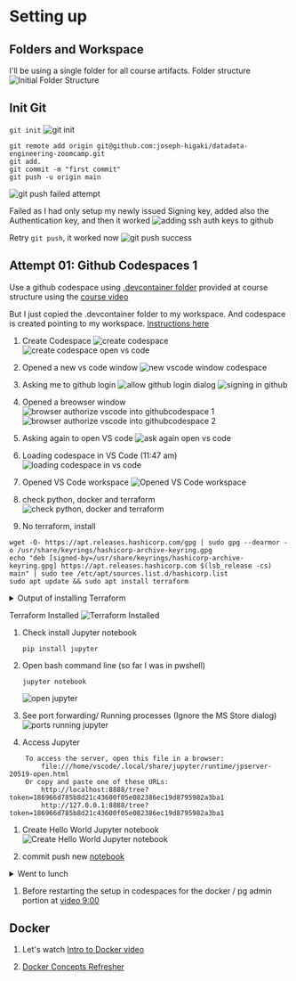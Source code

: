 # Setting up 

## Folders and Workspace
I'll be using a single folder for all course artifacts. 
Folder structure
![Initial Folder Structure](../_resources/01_initial_folder_structure.png)

## Init Git 
`git init`
![git init](../_resources/01_init%20git.png)

```
git remote add origin git@github.com:joseph-higaki/datadata-engineering-zoomcamp.git
git add.
git commit -m "first commit"
git push -u origin main
```
![git push failed attempt](../_resources/01_git%20push%20failed%20attemp.png)

Failed as I had only setup my newly issued Signing key, added also the Authentication key, and then it worked
![adding ssh auth keys to github](../_resources/01_adding%20ssh%20auth%20keys%20to%20github.png)

Retry `git push`, it worked now
![git push success](../_resources/01_git%20push%20success.png)

## Attempt 01: Github Codespaces 1
Use a github codespace using [.devcontainer folder](https://github.com/DataTalksClub/data-engineering-zoomcamp/tree/beb77c92b9a0982b718c588bdee207764c319857/.devcontainer) provided at course structure using the [course video](https://www.youtube.com/watch?v=XOSUt8Ih3zA&list=PL3MmuxUbc_hJed7dXYoJw8DoCuVHhGEQb&index=17)

But I just copied the .devcontainer folder to my workspace.
And codespace is created pointing to my workspace.
[Instructions here](../.devcontainer/README.md#option-2-github-codespaces)

1. Create Codespace
![create codespace](../_resources/01%20dialog%20create%20codespace.png)
![create codespace open vs code](../_resources/01%20dialog%20create%20codespace%20open%20vs%20code.png)

1. Opened a new vs code window
![ new vscode window codespace](../_resources/01%20new%20vscode%20window%20codespace.png)

1. Asking me to github login
![allow github login dialog](../_resources/01%20allow%20github%20login%20dialog.png)
![signing in github](../_resources/01%20signining%20in%20github%20login.png)

1. Opened a breowser window
![browser authorize vscode into githubcodespace 1](../_resources/01%20browser%20authorize%20vscode%20into%20githubcodespace%2001.png)
![browser authorize vscode into githubcodespace 2](../_resources/01%20browser%20authorize%20vscode%20into%20githubcodespace%2002.png)
1. Asking again to open VS code
![ask again open vs code](../_resources/01%20ask%20again%20open%20vs%20code.png)

1. Loading codespace in VS Code (11:47 am)
![loading codespace in vs code](../_resources/01%20loading%20codespace%20in%20progress%20vs%20code.png)

1. Opened VS Code workspace 
![Opened VS Code workspace](../_resources/01%20opened%20vs%20code%20workspace%20from%20codespace.png)

1. check python, docker and terraform
![check python, docker and terraform](../_resources/01%20check%20container%20installs.png)

1. No terraform, install 
```
wget -O- https://apt.releases.hashicorp.com/gpg | sudo gpg --dearmor -o /usr/share/keyrings/hashicorp-archive-keyring.gpg
echo "deb [signed-by=/usr/share/keyrings/hashicorp-archive-keyring.gpg] https://apt.releases.hashicorp.com $(lsb_release -cs) main" | sudo tee /etc/apt/sources.list.d/hashicorp.list
sudo apt update && sudo apt install terraform
```

<details>
<summary> Output of installing Terraform
</summary>

```PowerShell
 python --version
Python 3.9.20
 docker --version
Docker version 27.0.3-1, build 7d4bcd863a4c863e650eed02a550dfeb98560b83
 terraform --version
terraform: The term 'terraform' is not recognized as a name of a cmdlet, function, script file, or executable program.
Check the spelling of the name, or if a path was included, verify that the path is correct and try again.
 lsb_release -a
No LSB modules are available.
Distributor ID: Debian
Description:    Debian GNU/Linux 11 (bullseye)
Release:        11
Codename:       bullseye
 wget -O- https://apt.releases.hashicorp.com/gpg | sudo gpg --dearmor -o /usr/share/keyrings/hashicorp-archive-keyring.gpg
--2024-10-17 07:37:48--  https://apt.releases.hashicorp.com/gpg
Resolving apt.releases.hashicorp.com (apt.releases.hashicorp.com)... 18.245.143.63, 18.245.143.93, 18.245.143.105, ...
Connecting to apt.releases.hashicorp.com (apt.releases.hashicorp.com)|18.245.143.63|:443... connected.
HTTP request sent, awaiting response... 200 OK
Length: 3980 (3.9K) [binary/octet-stream]
Saving to: ‘STDOUT’

-                             100%[=================================================>]   3.89K  --.-KB/s    in 0.002s  

2024-10-17 07:37:48 (2.40 MB/s) - written to stdout [3980/3980]

 echo "deb [signed-by=/usr/share/keyrings/hashicorp-archive-keyring.gpg] https://apt.releases.hashicorp.com $(lsb_release -cs) main" | sudo tee /etc/apt/sources.list.d/hashicorp.list
deb [signed-by=/usr/share/keyrings/hashicorp-archive-keyring.gpg] https://apt.releases.hashicorp.com bullseye main
 sudo apt update && sudo apt install terraform
Get:1 http://deb.debian.org/debian bullseye InRelease [116 kB]
Get:2 http://deb.debian.org/debian-security bullseye-security InRelease [27.2 kB]                                      
Get:3 http://deb.debian.org/debian bullseye-updates InRelease [44.1 kB]                                            
Get:4 https://packages.microsoft.com/repos/azure-cli bullseye InRelease [3,608 B]                                      
Get:5 https://apt.releases.hashicorp.com bullseye InRelease [12.9 kB]                                                  
Get:6 https://dl.yarnpkg.com/debian stable InRelease [17.1 kB]                                                         
Get:7 http://deb.debian.org/debian bullseye/main amd64 Packages [8,066 kB]                                             
Get:8 https://packages.cloud.google.com/apt cloud-sdk InRelease [1,618 B]      
Get:9 http://deb.debian.org/debian-security bullseye-security/main amd64 Packages [303 kB] 
Get:10 http://deb.debian.org/debian bullseye-updates/main amd64 Packages [18.8 kB]
Get:11 https://apt.releases.hashicorp.com bullseye/main amd64 Packages [154 kB]   
Get:12 https://packages.microsoft.com/repos/microsoft-debian-bullseye-prod bullseye InRelease [3,650 B]
Get:13 https://packages.microsoft.com/repos/azure-cli bullseye/main all Packages [1,852 B]
Get:14 https://packages.microsoft.com/repos/azure-cli bullseye/main amd64 Packages [1,867 B]
Get:15 https://dl.yarnpkg.com/debian stable/main all Packages [10.9 kB]
Get:16 https://dl.yarnpkg.com/debian stable/main amd64 Packages [10.9 kB]
Get:17 https://packages.microsoft.com/repos/microsoft-debian-bullseye-prod bullseye/main amd64 Packages [155 kB]
Get:18 https://packages.microsoft.com/repos/microsoft-debian-bullseye-prod bullseye/main all Packages [1,426 B]
Get:19 https://packages.cloud.google.com/apt cloud-sdk/main all Packages [1,552 kB]
Get:20 https://packages.cloud.google.com/apt cloud-sdk/main amd64 Packages [3,339 kB]
Get:21 http://download.opensuse.org/repositories/shells:/fish:/release:/3/Debian_11  InRelease [1,556 B]
Get:22 http://download.opensuse.org/repositories/shells:/fish:/release:/3/Debian_11  Packages [1,843 B]
Fetched 13.8 MB in 2s (8,798 kB/s)
Reading package lists... Done
Building dependency tree... Done
Reading state information... Done
51 packages can be upgraded. Run 'apt list --upgradable' to see them.
Reading package lists... Done
Building dependency tree... Done
Reading state information... Done
The following NEW packages will be installed:
  terraform
0 upgraded, 1 newly installed, 0 to remove and 51 not upgraded.
Need to get 28.0 MB of archives.
After this operation, 89.1 MB of additional disk space will be used.
Get:1 https://apt.releases.hashicorp.com bullseye/main amd64 terraform amd64 1.9.8-1 [28.0 MB]
Fetched 28.0 MB in 0s (125 MB/s)   
Selecting previously unselected package terraform.
(Reading database ... 114230 files and directories currently installed.)
Preparing to unpack .../terraform_1.9.8-1_amd64.deb ...
Unpacking terraform (1.9.8-1) ...
Setting up terraform (1.9.8-1) ...
```
</details>

Terraform Installed 
![Terraform Installed](../_resources/01%20terraform%20installed.png)

1. Check install Jupyter notebook 
    ```
    pip install jupyter        
    ```

1. Open bash command line (so far I was in pwshell)
    ```
    jupyter notebook
    ```
    ![open jupyter](../_resources/01%20open%20jupyter.png)

1. See port forwarding/ Running processes  (Ignore  the MS Store dialog)
    ![ports running jupyter](../_resources/01%20ports%20runnning%20jupyter.png)

1. Access Jupyter
```
    To access the server, open this file in a browser:
        file:///home/vscode/.local/share/jupyter/runtime/jpserver-20519-open.html
    Or copy and paste one of these URLs:
        http://localhost:8888/tree?token=186966d785b8d21c43600f05e082386ec19d8795982a3ba1
        http://127.0.0.1:8888/tree?token=186966d785b8d21c43600f05e082386ec19d8795982a3ba1
```

1. Create Hello World Jupyter notebook
![Create Hello World Jupyter notebook](../_resources/01%20jupyter%20notebook%20helloworld.png)

1. commit push new [notebook](./CodespaceNotebookHelloWorld.ipynb)


<details>
<summary>
Went to lunch
</summary>

**Going to Lunch Break**


**Closed VS Code where codespace was running**

**De-selected Auto-delete codespace at [github](https://github.com/codespaces/)**

Because if I don't, I may need to re-install jupyter and terraform

**Selected Stop Codespace**

So that core mins are not spent :)

**Back from Lunch Break**

Open codespace in vs code, becomes active

</details>

1. Before restarting the setup in codespaces for the docker / pg admin portion at [video 9:00](https://youtu.be/XOSUt8Ih3zA?si=WLzJEjHEA8SqiTaJ&t=542)



## Docker 

1. Let's watch [Intro to Docker video](https://youtu.be/EYNwNlOrpr0?si=PVcITvrzpt6aQqu_) 

1. [Docker Concepts Refresher](../@scratchpad/docker-refresher/docker-refresher.md)

<!---
## Attemp 2: Github Codespaces 2 (if #1 doesn’t work)
Use a github codespace using [.devcontainer folder](https://github.com/DataTalksClub/data-engineering-zoomcamp/tree/beb77c92b9a0982b718c588bdee207764c319857/.devcontainer) provided at course structure using the [course video](https://www.youtube.com/watch?v=XOSUt8Ih3zA&list=PL3MmuxUbc_hJed7dXYoJw8DoCuVHhGEQb&index=17)
codespace is created pointing to the full course cloned repo



### New Codespace

## Attemp 3: GCP Cloud VM 

## Attemp 4: Local Docker and Local Terraform?? video
-->
